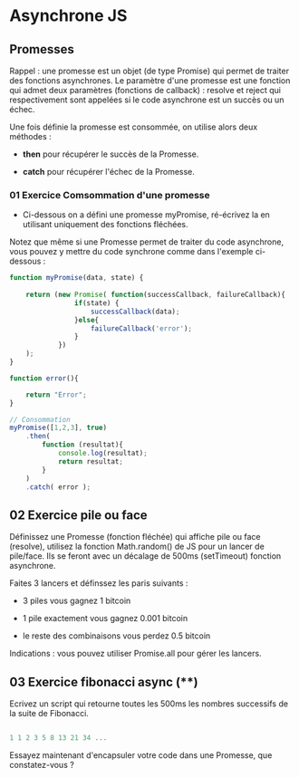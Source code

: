 # Asynchrone JS

## Promesses

Rappel : une promesse est un objet (de type Promise) qui permet de traiter des fonctions asynchrones. Le paramètre d'une promesse est une fonction qui admet deux paramètres (fonctions de callback) : resolve et reject qui respectivement sont appelées si le code asynchrone est un succès ou un échec.

Une fois définie la promesse est consommée, on utilise alors deux méthodes :

- **then** pour récupérer le succès de la Promesse.

- **catch** pour récupérer l'échec de la Promesse.

### 01 Exercice Comsommation d'une promesse

- Ci-dessous on a défini une promesse myPromise, ré-écrivez la en utilisant uniquement des fonctions fléchées.

Notez que même si une Promesse permet de traiter du code asynchrone, vous pouvez y mettre du code synchrone comme dans l'exemple ci-dessous :

```js
function myPromise(data, state) {
    
    return (new Promise( function(successCallback, failureCallback){
                if(state) {
                    successCallback(data);
                }else{
                    failureCallback('error');
                }
            })
    );
}

function error(){

    return "Error";
}

// Consommation
myPromise([1,2,3], true)
    .then(
        function (resultat){
            console.log(resultat);
            return resultat;
        }
    )
    .catch( error );
```

## 02 Exercice pile ou face 

Définissez une Promesse (fonction fléchée) qui affiche pile ou face (resolve), utilisez la fonction Math.random() de JS pour un lancer de pile/face. Ils se feront avec un décalage de 500ms (setTimeout) fonction asynchrone.

Faites 3 lancers et définssez les paris suivants :

- 3 piles vous gagnez 1 bitcoin

- 1 pile exactement vous gagnez 0.001 bitcoin

- le reste des combinaisons vous perdez 0.5 bitcoin

Indications : vous pouvez utiliser Promise.all pour gérer les lancers.


## 03 Exercice fibonacci async (**)

Ecrivez un script qui retourne toutes les 500ms les nombres successifs de la suite de Fibonacci.

```js

1 1 2 3 5 8 13 21 34 ...

```

Essayez maintenant d'encapsuler votre code dans une Promesse, que constatez-vous ?
